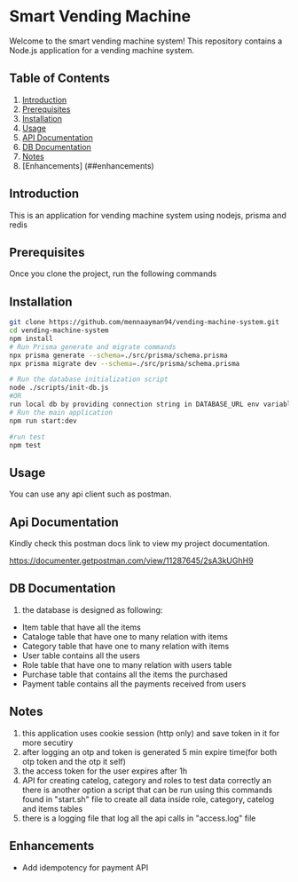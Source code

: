 # Smart Vending Machine

Welcome to the smart vending machine system! This repository contains a Node.js application for a vending machine system.


## Table of Contents

1. [Introduction](#introduction)
2. [Prerequisites](#prerequisites)
3. [Installation](#installation)
4. [Usage](#usage)
5. [API Documentation](#api-documentation)
6. [DB Documentation](#db-documentation)
7. [Notes](##notes)
8. [Enhancements] (##enhancements)

## Introduction

This is an application for vending machine system using nodejs, prisma and redis

## Prerequisites

Once you clone the project, run the following commands

## Installation


```bash
git clone https://github.com/mennaayman94/vending-machine-system.git
cd vending-machine-system
npm install
# Run Prisma generate and migrate commands
npx prisma generate --schema=./src/prisma/schema.prisma
npx prisma migrate dev --schema=./src/prisma/schema.prisma

# Run the database initialization script
node ./scripts/init-db.js
#OR
run local db by providing connection string in DATABASE_URL env variable
# Run the main application
npm run start:dev

#run test
npm test
```

## Usage

You can use any api client such as postman.

## Api Documentation

Kindly check this postman docs link to view my project documentation.

https://documenter.getpostman.com/view/11287645/2sA3kUGhH9

## DB Documentation
1. the database is designed as following:
- Item table that have all the items  
- Cataloge table that have one to many relation with items
- Category table that have one to many relation with items
- User table contains all the users
- Role table that have one to many relation with users table
- Purchase table that contains all the items the purchased
- Payment table contains all the payments received from users

## Notes
1. this application uses cookie session (http only) and save token in it for more secutiry
2. after logging an otp and token is generated 5 min expire time(for both otp token and the otp it self)
3. the access token for the user expires after 1h
4. API for creating catelog, category and roles to test data correctly an there is another option a script that can be run using this commands found in "start.sh" file to create all data inside role, category, catelog and items tables
5. there is a logging file that log all the api calls in "access.log" file 

## Enhancements
- Add idempotency for payment API


